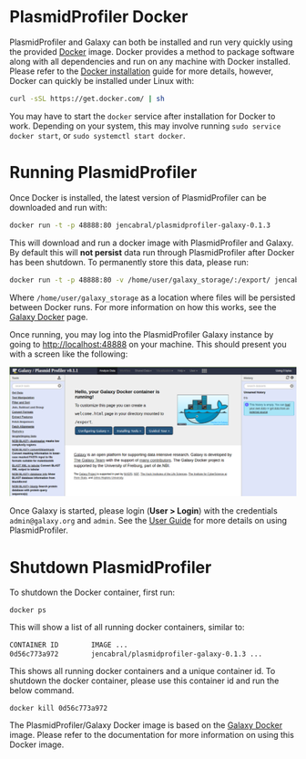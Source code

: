 PlasmidProfiler Docker
==============

PlasmidProfiler and Galaxy can both be installed and run very quickly using the provided [Docker][] image.  Docker provides a method to package software along with all dependencies and run on any machine with Docker installed.  Please refer to the [Docker installation][] guide for more details, however, Docker can quickly be installed under Linux with:

```bash
curl -sSL https://get.docker.com/ | sh
```

You may have to start the `docker` service after installation for Docker to work.  Depending on your system, this may involve running `sudo service docker start`, or `sudo systemctl start docker`.

Running PlasmidProfiler
===============

Once Docker is installed, the latest version of PlasmidProfiler can be downloaded and run with:

```bash
docker run -t -p 48888:80 jencabral/plasmidprofiler-galaxy-0.1.3
```

This will download and run a docker image with PlasmidProfiler and Galaxy.  By default this will **not persist** data run through PlasmidProfiler after Docker has been shutdown.  To permanently store this data, please run:

```bash
docker run -t -p 48888:80 -v /home/user/galaxy_storage/:/export/ jencabral/plasmidprofiler-galaxy-0.1.3
```

Where `/home/user/galaxy_storage` as a location where files will be persisted between Docker runs.  For more information on how this works, see the [Galaxy Docker][] page.

Once running, you may log into the PlasmidProfiler Galaxy instance by going to <http://localhost:48888> on your machine.  This should present you with a screen like the following:

![plasmidprofiler-galaxy-docker][]

Once Galaxy is started, please login (**User > Login**) with the credentials `admin@galaxy.org` and `admin`.  See the [User Guide][] for more details on using PlasmidProfiler.

Shutdown PlasmidProfiler
================

To shutdown the Docker container, first run:

```
docker ps
```

This will show a list of all running docker containers, similar to:

```
CONTAINER ID        IMAGE ...
0d56c773a972        jencabral/plasmidprofiler-galaxy-0.1.3 ...
```

This shows all running docker containers and a unique container id.  To shutdown the docker container, please use this container id and run the below command.

```
docker kill 0d56c773a972
```

The PlasmidProfiler/Galaxy Docker image is based on the [Galaxy Docker][] image.  Please refer to the documentation for more information on using this Docker image.

[Docker]: https://www.docker.com/
[Docker installation]: https://docs.docker.com/installation/
[plasmidprofiler-galaxy-docker]: images/plasmidprofiler-galaxy-docker.png
[User Guide]: ../user/usage.md
[Galaxy Docker]: https://github.com/bgruening/docker-galaxy-stable

